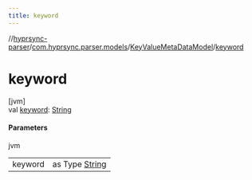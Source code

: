 ```yaml
---
title: keyword
---
```

//[hyprsync-parser](../../../index.html)/[com.hyprsync.parser.models](../index.html)/[KeyValueMetaDataModel](index.html)/[keyword](keyword.html)



# keyword



[jvm]\
val [keyword](keyword.html): [String](https://kotlinlang.org/api/core/kotlin-stdlib/kotlin/-string/index.html)



#### Parameters


jvm

| | |
|---|---|
| keyword | as Type [String](https://kotlinlang.org/api/core/kotlin-stdlib/kotlin/-string/index.html) |



